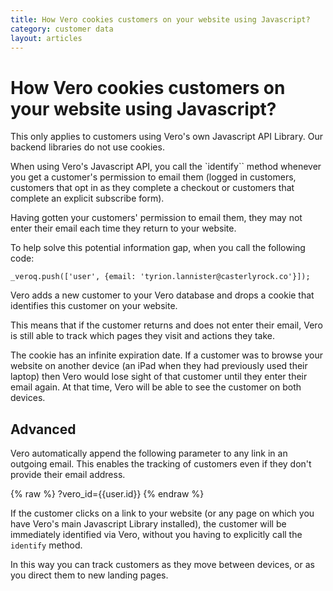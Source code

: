 ```yaml
---
title: How Vero cookies customers on your website using Javascript?
category: customer data
layout: articles
---
```


# How Vero cookies customers on your website using Javascript?

This only applies to customers using Vero's own Javascript API Library. Our backend libraries do not use cookies.

When using Vero's Javascript API, you call the `identify`` method whenever you get a customer's permission to email them (logged in customers, customers that opt in as they complete a checkout or customers that complete an explicit subscribe form).

Having gotten your customers' permission to email them, they may not enter their email each time they return to your website.

To help solve this potential information gap, when you call the following code:

	_veroq.push(['user', {email: 'tyrion.lannister@casterlyrock.co'}]);

Vero adds a new customer to your Vero database and drops a cookie that identifies this customer on your website.

This means that if the customer returns and does not enter their email, Vero is still able to track which pages they visit and actions they take.

The cookie has an infinite expiration date. If a customer was to browse your website on another device (an iPad when they had previously used their laptop) then Vero would lose sight of that customer until they enter their email again. At that time, Vero will be able to see the customer on both devices.

## Advanced

Vero automatically append the following parameter to any link in an outgoing email. This enables the tracking of customers even if they don't provide their email address.

{% raw %}
	?vero_id={{user.id}}
{% endraw %}

If the customer clicks on a link to your website (or any page on which you have Vero's main Javascript Library installed), the customer will be immediately identified via Vero, without you having to explicitly call the `identify` method.

In this way you can track customers as they move between devices, or as you direct them to new landing pages.